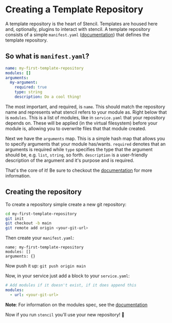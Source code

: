 # Creating a Template Repository

A template repository is the heart of Stencil. Templates are housed here and, optionally, plugins to interact with stencil.
A template repository consists of a simple `manifest.yaml` ([documentation](https://pkg.go.dev/github.com/getoutreach/stencil@v1.1.1/pkg/configuration#TemplateRepositoryManifest))
that defines the template repository.

## So what is `manifest.yaml`?

```yaml
name: my-first-template-repository
modules: []
arguments:
  my-argument:
    required: true
    type: string
    description: Do a cool thing!
```

The most important, and required, is `name`. This should match the repository name and represents what stencil refers
to your module as. Right below that is `modules`. This is a list of modules, like in `service.yaml` that your repository
depends on. These will be applied (in the virtual filesystem) before your module is, allowing you to overwrite files
that that module created.

Next we have the `arguments` map. This is a simple hash map that allows you to specify arguments that your module has/wants.
`required` denotes that an arguments is required while `type` specifies the type that the argument should be, e.g. `list`, `string`, so forth.
`description` is a user-friendly description of the argument and it's purpose and is required.

That's the core of it! Be sure to checkout the [documentation](https://pkg.go.dev/github.com/getoutreach/stencil@v1.1.1/pkg/configuration#TemplateRepositoryManifest)
for more information.

## Creating the repository

To create a repository simple create a new git repository:

```bash
cd my-first-template-repository
git init
git checkout -b main
git remote add origin <your-git-url>
```

Then create your `manifest.yaml`:

```
name: my-first-template-repository
modules: []
arguments: {}
```

Now push it up: `git push origin main`

Now, in your service just add a block to your `service.yaml`:

```yaml
# Add modules if it doesn't exist, if it does append this
modules:
  - url: <your-git-url>
```

**Note**: For information on the modules spec, see the [documentation](https://pkg.go.dev/github.com/getoutreach/stencil@v1.1.1/pkg/configuration#TemplateRepository)

Now if you run `stencil` you'll use your new repository! :tada:
